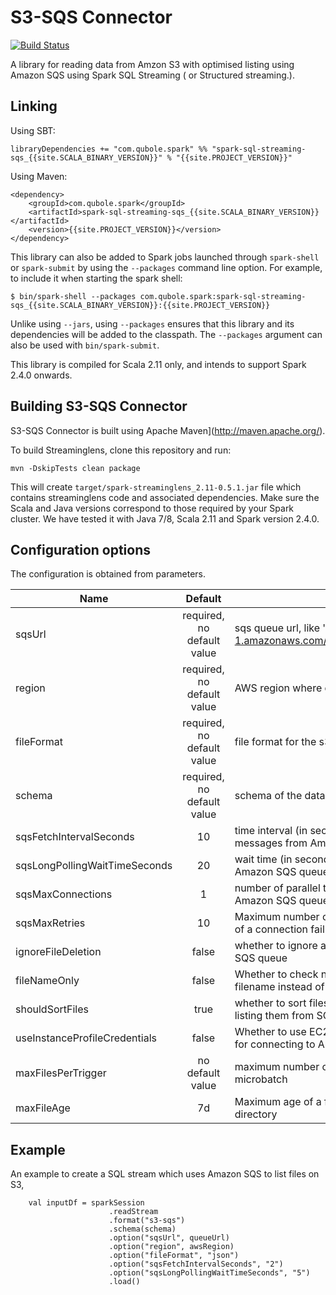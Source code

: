 # S3-SQS Connector

[![Build Status](https://travis-ci.org/qubole/s3-sqs-connector.svg?branch=master)](https://travis-ci.org/qubole/s3-sqs-connector)

A library for reading data from Amzon S3 with optimised listing using Amazon SQS using Spark SQL Streaming ( or Structured streaming.). 

## Linking

Using SBT:

    libraryDependencies += "com.qubole.spark" %% "spark-sql-streaming-sqs_{{site.SCALA_BINARY_VERSION}}" % "{{site.PROJECT_VERSION}}"

Using Maven:

    <dependency>
        <groupId>com.qubole.spark</groupId>
        <artifactId>spark-sql-streaming-sqs_{{site.SCALA_BINARY_VERSION}}</artifactId>
        <version>{{site.PROJECT_VERSION}}</version>
    </dependency>

This library can also be added to Spark jobs launched through `spark-shell` or `spark-submit` by using the `--packages` command line option.
For example, to include it when starting the spark shell:

    $ bin/spark-shell --packages com.qubole.spark:spark-sql-streaming-sqs_{{site.SCALA_BINARY_VERSION}}:{{site.PROJECT_VERSION}}

Unlike using `--jars`, using `--packages` ensures that this library and its dependencies will be added to the classpath.
The `--packages` argument can also be used with `bin/spark-submit`.

This library is compiled for Scala 2.11 only, and intends to support Spark 2.4.0 onwards.

## Building S3-SQS Connector

S3-SQS Connector is built using Apache Maven](http://maven.apache.org/).

To build Streaminglens, clone this repository and run:
```
mvn -DskipTests clean package
```

This will create `target/spark-streaminglens_2.11-0.5.1.jar` file which contains streaminglens code and associated dependencies. Make sure the Scala and Java versions correspond to those required by your Spark cluster. We have tested it with Java 7/8, Scala 2.11 and Spark version 2.4.0.


## Configuration options
The configuration is obtained from parameters.

Name |Default | Meaning
--- |:---:| ---
sqsUrl|required, no default value|sqs queue url, like 'https://sqs.us-east-1.amazonaws.com/330183209093/TestQueue'
region|required, no default value|AWS region where queue is created
fileFormat|required, no default value|file format for the s3 files stored on Amazon S3
schema|required, no default value|schema of the data being read 
sqsFetchIntervalSeconds|10|time interval (in seconds) after which to fetch messages from Amazon SQS queue
sqsLongPollingWaitTimeSeconds|20|wait time (in seconds) for long polling on Amazon SQS queue 
sqsMaxConnections|1|number of parallel threads to connect to Amazon SQS queue
sqsMaxRetries|10|Maximum number of consecutive retries in case of a connection failure to SQS before giving up
ignoreFileDeletion|false|whether to ignore any File deleted message in SQS queue
fileNameOnly|false|Whether to check new files based on only the filename instead of on the full path
shouldSortFiles|true|whether to sort files based on timestamp while listing them from SQS
useInstanceProfileCredentials|false|Whether to use EC2 instance profile credentials for connecting to Amazon SQS
maxFilesPerTrigger|no default value|maximum number of files to process in a microbatch
maxFileAge|7d|Maximum age of a file that can be found in this directory

## Example

An example to create a SQL stream which uses Amazon SQS to list files on S3,

        val inputDf = sparkSession
                          .readStream
                          .format("s3-sqs")
                          .schema(schema)
                          .option("sqsUrl", queueUrl)
                          .option("region", awsRegion)
                          .option("fileFormat", "json")
                          .option("sqsFetchIntervalSeconds", "2")
                          .option("sqsLongPollingWaitTimeSeconds", "5")
                          .load()
